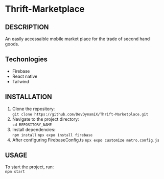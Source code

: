# Thrift-Marketplace

## DESCRIPTION

An easily accessaible mobile market place for the trade of second hand goods.

## Techonlogies

- Firebase
- React native
- Tailwind 

## INSTALLATION

1. Clone the repository:  
   `git clone https://github.com/DevDynamiX/Thrift-Marketplace.git`
2. Navigate to the project directory:  
   `cd REPOSITORY_NAME`
3. Install dependencies:  
   `npm install`
   `npx expo install firebase`
4. After  configuring FirebaseConfig.ts
      `npx expo customize metro.config.js`

## USAGE

To start the project, run:  
`npm start`

